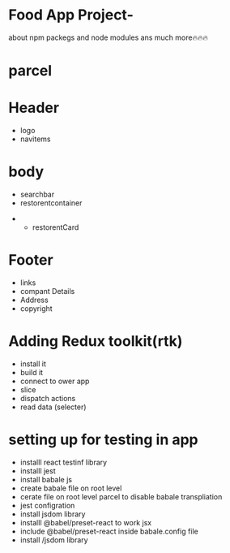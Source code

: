 # Food App Project-
about npm
packegs
and node modules ans much more🔥🔥🔥

# parcel 


# Header
- logo
- navitems

# body
- searchbar
- restorentcontainer
* - restorentCard

# Footer

- links
- compant Details
- Address
- copyright  

# Adding Redux toolkit(rtk)

- install it
- build it
- connect to ower app
- slice
- dispatch actions
- read data (selecter)


# setting up for testing in app

- installl react testinf library
- installl jest
- install babale js
- create babale file on root level
- cerate file on root level parcel to disable babale transpliation
- jest configration
- install jsdom library
- installl  @babel/preset-react  to work jsx
- include  @babel/preset-react inside babale.config file
- install /jsdom library
